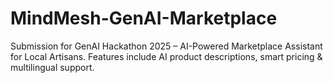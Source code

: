# MindMesh-GenAI-Marketplace
Submission for GenAI Hackathon 2025 – AI-Powered Marketplace Assistant for Local Artisans. Features include AI product descriptions, smart pricing &amp; multilingual support.
